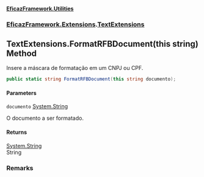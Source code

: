 #### [EficazFramework.Utilities](EficazFrameworkUtilities.md 'EficazFramework Utilities')
### [EficazFramework.Extensions](EficazFrameworkUtilities.md#EficazFramework.Extensions 'EficazFramework.Extensions').[TextExtensions](TextExtensions.md 'EficazFramework.Extensions.TextExtensions')

## TextExtensions.FormatRFBDocument(this string) Method

Insere a máscara de formatação em um CNPJ ou CPF.

```csharp
public static string FormatRFBDocument(this string documento);
```
#### Parameters

<a name='EficazFramework.Extensions.TextExtensions.FormatRFBDocument(thisstring).documento'></a>

`documento` [System.String](https://docs.microsoft.com/en-us/dotnet/api/System.String 'System.String')

O documento a ser formatado.

#### Returns
[System.String](https://docs.microsoft.com/en-us/dotnet/api/System.String 'System.String')  
String

### Remarks